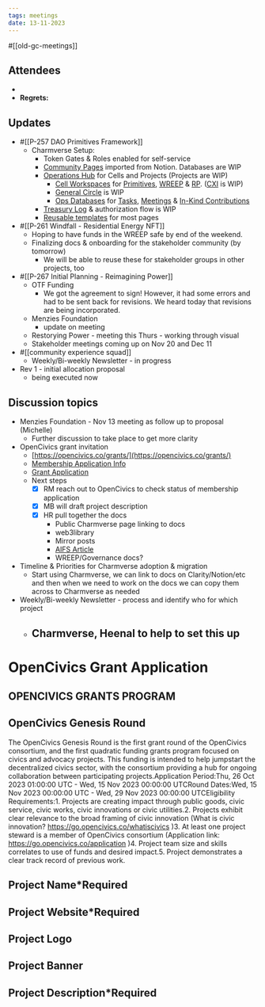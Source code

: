 ```yaml
---
tags: meetings
date: 13-11-2023
---
```

#[[old-gc-meetings]] 
## Attendees
- 
- **Regrets:** 

## Updates 
- #[[P-257 DAO Primitives Framework]]
	- Charmverse Setup:
		- Token Gates & Roles enabled for self-service
		- [Community Pages](https://app.charmverse.io/superbenefit/community-8590899773427281) imported from Notion. Databases are WIP
		- [Operations Hub](https://app.charmverse.io/superbenefit/operations-3194154502667774) for Cells and Projects (Projects are WIP)
			- [Cell Workspaces](https://app.charmverse.io/superbenefit/cell-workspaces-609444779097027) for  [Primitives](https://app.charmverse.io/superbenefit/dao-primitives-cell-5341599309931386), [WREEP](https://app.charmverse.io/superbenefit/wreep-cell-12652973316398541) & [RP](https://app.charmverse.io/superbenefit/reimagining-power-cell-49519327973374416). ([CXI](https://app.charmverse.io/superbenefit/community-experience-cell-18818009851697104) is WIP)
			- [General Circle](https://app.charmverse.io/superbenefit/general-circle-1065337551354244) is WIP
			- [Ops Databases](https://app.charmverse.io/superbenefit/ops-databases-014266549665047146) for [Tasks](https://app.charmverse.io/superbenefit/operational-tasks-9523209970867428), [Meetings](https://app.charmverse.io/superbenefit/operational-meetings-059769870862250274) & [In-Kind Contributions](https://app.charmverse.io/superbenefit/in-kind-contributions-26808141817358866)
		-  [Treasury Log](https://app.charmverse.io/superbenefit/treasury-log-superbenefit-eth-21962092310353531) & authorization flow is WIP
		- [Reusable templates](https://app.charmverse.io/superbenefit/charmverse-templates-244289220874357) for most pages
- #[[P-261 Windfall - Residential Energy NFT]]
	- Hoping to have funds in the WREEP safe by end of the weekend. 
	- Finalizing docs & onboarding for the stakeholder community (by tomorrow)
		- We will be able to reuse these for stakeholder groups in other projects, too
- #[[P-267 Initial Planning - Reimagining Power]]
	- OTF Funding
		- We got the agreement to sign! However, it had some errors and had to be sent back for revisions. We heard today that revisions are being incorporated.
	- Menzies Foundation
		- update on meeting 
	- Restorying Power - meeting this Thurs - working through visual
	- Stakeholder meetings coming up on Nov 20 and Dec 11
- #[[community experience squad]] 
	- Weekly/Bi-weekly Newsletter - in progress
- Rev 1 - initial allocation proposal
	- being executed now

## Discussion topics
- Menzies Foundation - Nov 13 meeting as follow up to proposal (Michelle)
	- Further discussion to take place to get more clarity
- OpenCivics grant invitation
	- [https://opencivics.co/grants/](https://opencivics.co/grants/) 
	- [Membership Application Info](https://opencivics.notion.site/About-Membership-c66d4b59c95945f8a09ee80d19cecea5)
	- [Grant Application](https://go.opencivics.co/genesisroundapplication)
	- Next steps
		- [x] RM reach out to OpenCivics to check status of membership application
		- [x] MB will draft project description
		- [x] HR pull together the docs
			- Public Charmverse page linking to docs
			- web3library
			- Mirror posts
			- [AIFS Article](https://superbenefit.mirror.xyz/Gx_rXSPOyt2sydHwlStfbrgVqYt6P3k5huT3xyZAolo)
			- WREEP/Governance docs?
- Timeline & Priorities for Charmverse adoption & migration
	- Start using Charmverse, we can link to docs on Clarity/Notion/etc and then when we need to work on the docs we can copy them across to Charmverse as needed
- Weekly/Bi-weekly Newsletter - process and identify who for which project
	- Charmverse, Heenal to help to set this up
		- 


# OpenCivics Grant Application
## OPENCIVICS GRANTS PROGRAM
## OpenCivics Genesis Round
The OpenCivics Genesis Round is the first grant round of the OpenCivics consortium, and the first quadratic funding grants program focused on civics and advocacy projects. This funding is intended to help jumpstart the decentralized civics sector, with the consortium providing a hub for ongoing collaboration between participating projects.Application Period:Thu, 26 Oct 2023 01:00:00 UTC - Wed, 15 Nov 2023 00:00:00 UTCRound Dates:Wed, 15 Nov 2023 00:00:00 UTC - Wed, 29 Nov 2023 00:00:00 UTCEligibility Requirements:1. Projects are creating impact through public goods, civic service, civic works, civic innovations or civic utilities.2. Projects exhibit clear relevance to the broad framing of civic innovation (What is civic innovation? https://go.opencivics.co/whatiscivics )3. At least one project steward is a member of OpenCivics consortium (Application link: https://go.opencivics.co/application )4. Project team size and skills correlates to use of funds and desired impact.5. Project demonstrates a clear track record of previous work.

## Project Name*Required

## Project Website*Required

## Project Logo

## Project Banner
## 
## Project Description*Required